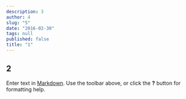 ```yaml
---
description: 3
author: 4
slug: "5"
date: "2016-02-30"
tags: null
published: false
title: "1"
---
```


## 2

Enter text in [Markdown](http://daringfireball.net/projects/markdown/). Use the toolbar above, or click the **?** button for formatting help.
